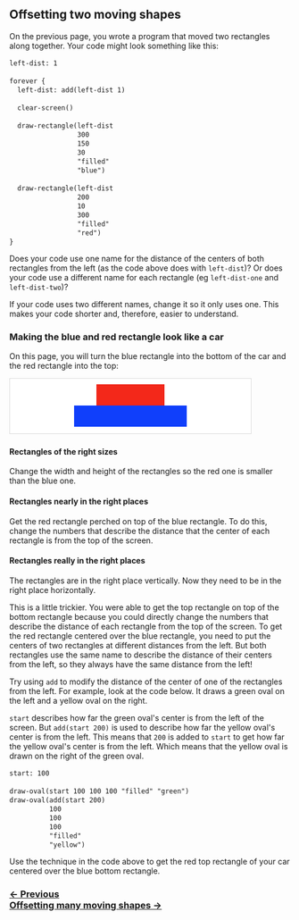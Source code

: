 ## Offsetting two moving shapes

On the previous page, you wrote a program that moved two rectangles along together.  Your code might look something like this:

```
left-dist: 1

forever {
  left-dist: add(left-dist 1)

  clear-screen()

  draw-rectangle(left-dist
                 300
                 150
                 30
                 "filled"
                 "blue")

  draw-rectangle(left-dist
                 200
                 10
                 300
                 "filled"
                 "red")
}
```

Does your code use one name for the distance of the centers of both rectangles from the left (as the code above does with `left-dist`)? Or does your code use a different name for each rectangle (eg `left-dist-one` and `left-dist-two`)?

If your code uses two different names, change it so it only uses one.  This makes your code shorter and, therefore, easier to understand.

### Making the blue and red rectangle look like a car

On this page, you will turn the blue rectangle into the bottom of the car and the red rectangle into the top:

<img alt="Red box on top of blue box to represent a car"
     src="/resources/images/help/offsetting-two-moving-shapes-car.png"
     width="434" height="100" />

#### Rectangles of the right sizes

Change the width and height of the rectangles so the red one is smaller than the blue one.

#### Rectangles nearly in the right places

Get the red rectangle perched on top of the blue rectangle.  To do this, change the numbers that describe the distance that the center of each rectangle is from the top of the screen.

#### Rectangles really in the right places

The rectangles are in the right place vertically.  Now they need to be in the right place horizontally.

This is a little trickier.  You were able to get the top rectangle on top of the bottom rectangle because you could directly change the numbers that describe the distance of each rectangle from the top of the screen.  To get the red rectangle centered over the blue rectangle, you need to put the centers of two rectangles at different distances from the left.  But both rectangles use the same name to describe the distance of their centers from the left, so they always have the same distance from the left!

Try using `add` to modify the distance of the center of one of the rectangles from the left.  For example, look at the code below.  It draws a green oval on the left and a yellow oval on the right.

`start` describes how far the green oval's center is from the left of the screen.  But `add(start 200)` is used to describe how far the yellow oval's center is from the left.  This means that `200` is added to `start` to get how far the yellow oval's center is from the left.  Which means that the yellow oval is drawn on the right of the green oval.

```
start: 100

draw-oval(start 100 100 100 "filled" "green")
draw-oval(add(start 200)
          100
          100
          100
          "filled"
          "yellow")
```

Use the technique in the code above to get the red top rectangle of your car centered over the blue bottom rectangle.

### [← Previous](#moving-two-shapes-together) <div class="next">[Offsetting many moving shapes →](#offsetting-many-moving-shapes)</div>
